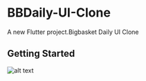 # BBDaily-UI-Clone

A new Flutter project.Bigbasket Daily UI Clone

## Getting Started

![alt text](https://github.com/mekotlin/BBDaily-UI-Clone)
